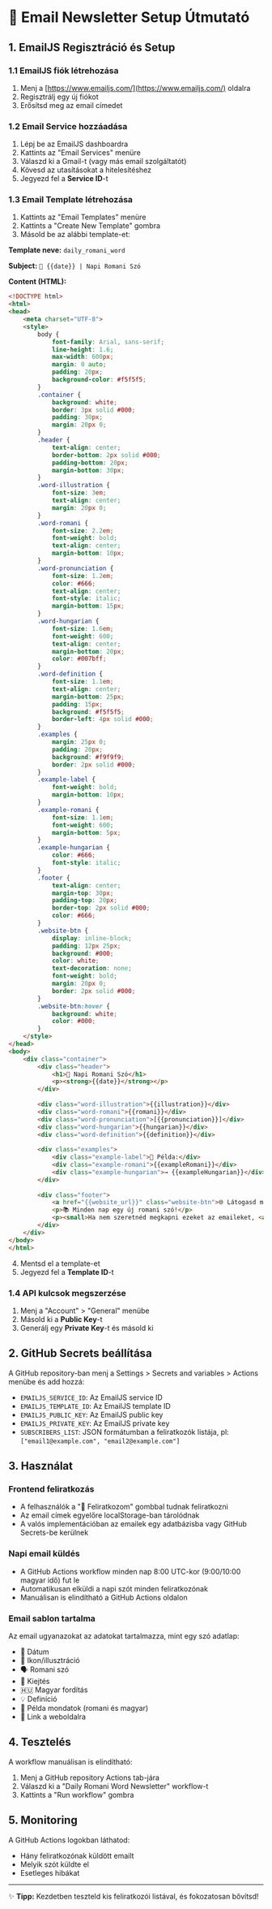 # 📧 Email Newsletter Setup Útmutató

## 1. EmailJS Regisztráció és Setup

### 1.1 EmailJS fiók létrehozása
1. Menj a [https://www.emailjs.com/](https://www.emailjs.com/) oldalra
2. Regisztrálj egy új fiókot
3. Erősítsd meg az email címedet

### 1.2 Email Service hozzáadása
1. Lépj be az EmailJS dashboardra
2. Kattints az "Email Services" menüre
3. Válaszd ki a Gmail-t (vagy más email szolgáltatót)
4. Kövesd az utasításokat a hitelesítéshez
5. Jegyezd fel a **Service ID**-t

### 1.3 Email Template létrehozása
1. Kattints az "Email Templates" menüre
2. Kattints a "Create New Template" gombra
3. Másold be az alábbi template-et:

**Template neve:** `daily_romani_word`

**Subject:** `🎯 {{date}} | Napi Romani Szó`

**Content (HTML):**
```html
<!DOCTYPE html>
<html>
<head>
    <meta charset="UTF-8">
    <style>
        body { 
            font-family: Arial, sans-serif; 
            line-height: 1.6; 
            max-width: 600px; 
            margin: 0 auto; 
            padding: 20px;
            background-color: #f5f5f5;
        }
        .container {
            background: white;
            border: 3px solid #000;
            padding: 30px;
            margin: 20px 0;
        }
        .header {
            text-align: center;
            border-bottom: 2px solid #000;
            padding-bottom: 20px;
            margin-bottom: 30px;
        }
        .word-illustration {
            font-size: 3em;
            text-align: center;
            margin: 20px 0;
        }
        .word-romani {
            font-size: 2.2em;
            font-weight: bold;
            text-align: center;
            margin-bottom: 10px;
        }
        .word-pronunciation {
            font-size: 1.2em;
            color: #666;
            text-align: center;
            font-style: italic;
            margin-bottom: 15px;
        }
        .word-hungarian {
            font-size: 1.6em;
            font-weight: 600;
            text-align: center;
            margin-bottom: 20px;
            color: #007bff;
        }
        .word-definition {
            font-size: 1.1em;
            text-align: center;
            margin-bottom: 25px;
            padding: 15px;
            background: #f5f5f5;
            border-left: 4px solid #000;
        }
        .examples {
            margin: 25px 0;
            padding: 20px;
            background: #f9f9f9;
            border: 2px solid #000;
        }
        .example-label {
            font-weight: bold;
            margin-bottom: 10px;
        }
        .example-romani {
            font-size: 1.1em;
            font-weight: 600;
            margin-bottom: 5px;
        }
        .example-hungarian {
            color: #666;
            font-style: italic;
        }
        .footer {
            text-align: center;
            margin-top: 30px;
            padding-top: 20px;
            border-top: 2px solid #000;
            color: #666;
        }
        .website-btn {
            display: inline-block;
            padding: 12px 25px;
            background: #000;
            color: white;
            text-decoration: none;
            font-weight: bold;
            margin: 20px 0;
            border: 2px solid #000;
        }
        .website-btn:hover {
            background: white;
            color: #000;
        }
    </style>
</head>
<body>
    <div class="container">
        <div class="header">
            <h1>🎯 Napi Romani Szó</h1>
            <p><strong>{{date}}</strong></p>
        </div>
        
        <div class="word-illustration">{{illustration}}</div>
        <div class="word-romani">{{romani}}</div>
        <div class="word-pronunciation">[{{pronunciation}}]</div>
        <div class="word-hungarian">{{hungarian}}</div>
        <div class="word-definition">{{definition}}</div>
        
        <div class="examples">
            <div class="example-label">📝 Példa:</div>
            <div class="example-romani">{{exampleRomani}}</div>
            <div class="example-hungarian">→ {{exampleHungarian}}</div>
        </div>
        
        <div class="footer">
            <a href="{{website_url}}" class="website-btn">🌐 Látogasd meg a weboldalt</a>
            <p>📚 Minden nap egy új romani szó!</p>
            <p><small>Ha nem szeretnéd megkapni ezeket az emaileket, <a href="mailto:your-email@domain.com?subject=Leiratkozas">ide kattintva</a> leiratkozhatsz.</small></p>
        </div>
    </div>
</body>
</html>
```

4. Mentsd el a template-et
5. Jegyezd fel a **Template ID**-t

### 1.4 API kulcsok megszerzése
1. Menj a "Account" > "General" menübe
2. Másold ki a **Public Key**-t
3. Generálj egy **Private Key**-t és másold ki

## 2. GitHub Secrets beállítása

A GitHub repository-ban menj a Settings > Secrets and variables > Actions menübe és add hozzá:

- `EMAILJS_SERVICE_ID`: Az EmailJS service ID
- `EMAILJS_TEMPLATE_ID`: Az EmailJS template ID  
- `EMAILJS_PUBLIC_KEY`: Az EmailJS public key
- `EMAILJS_PRIVATE_KEY`: Az EmailJS private key
- `SUBSCRIBERS_LIST`: JSON formátumban a feliratkozók listája, pl: `["email1@example.com", "email2@example.com"]`

## 3. Használat

### Frontend feliratkozás
- A felhasználók a "📧 Feliratkozom" gombbal tudnak feliratkozni
- Az email címek egyelőre localStorage-ban tárolódnak
- A valós implementációban az emailek egy adatbázisba vagy GitHub Secrets-be kerülnek

### Napi email küldés
- A GitHub Actions workflow minden nap 8:00 UTC-kor (9:00/10:00 magyar idő) fut le
- Automatikusan elküldi a napi szót minden feliratkozónak
- Manuálisan is elindítható a GitHub Actions oldalon

### Email sablon tartalma
Az email ugyanazokat az adatokat tartalmazza, mint egy szó adatlap:
- 📅 Dátum
- 🎨 Ikon/illusztráció  
- 🗣️ Romani szó
- 📖 Kiejtés
- 🇭🇺 Magyar fordítás
- 💡 Definíció
- 📝 Példa mondatok (romani és magyar)
- 🔗 Link a weboldalra

## 4. Tesztelés

A workflow manuálisan is elindítható:
1. Menj a GitHub repository Actions tab-jára
2. Válaszd ki a "Daily Romani Word Newsletter" workflow-t
3. Kattints a "Run workflow" gombra

## 5. Monitoring

A GitHub Actions logokban láthatod:
- Hány feliratkozónak küldött emailt
- Melyik szót küldte el
- Esetleges hibákat

---

✨ **Tipp:** Kezdetben teszteld kis feliratkozói listával, és fokozatosan bővítsd! 